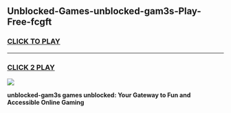 
## Unblocked-Games-unblocked-gam3s-Play-Free-fcgft
<h3>
<a href="https://premium76.site?title=unblocked-gam3s&ref=21A">CLICK TO PLAY</a></h3>
<hr>

<h3>
<a href="https://premium76.site?title=unblocked-gam3s&ref=21A">CLICK 2 PLAY</a>
  
</h3>

<a href="https://premium76.site?title=unblocked-gam3s&ref=21A"><img src="https://clearcache.store/games.png"></a>


**unblocked-gam3s games unblocked: Your Gateway to Fun and Accessible Online Gaming**
